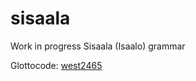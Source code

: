 # sisaala
Work in progress Sisaala (Isaalo) grammar

Glottocode: [west2465](https://glottolog.org/resource/languoid/id/west2465)
